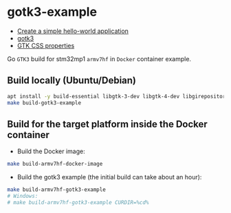 # gotk3-example
* [Create a simple hello-world application](https://wiki.st.com/stm32mpu/wiki/Getting_started/STM32MP1_boards/STM32MP135x-DK/Develop_on_Arm%C2%AE_Cortex%C2%AE-A7/Create_a_simple_hello-world_application)
* [gotk3](https://github.com/gotk3/gotk3)
* [GTK CSS properties](https://docs.gtk.org/gtk3/css-properties.html)

Go `GTK3` build for stm32mp1 `armv7hf` in `Docker` container example.

## Build locally (Ubuntu/Debian)
```bash
apt install -y build-essential libgtk-3-dev libgtk-4-dev libgirepository1.0-dev
make build-gotk3-example
```

## Build for the target platform inside the Docker container
* Build the Docker image:
```bash
make build-armv7hf-docker-image
```
* Build the gotk3 example (the initial build can take about an hour):
```bash
make build-armv7hf-gotk3-example
# Windows:
# make build-armv7hf-gotk3-example CURDIR=%cd%
```
